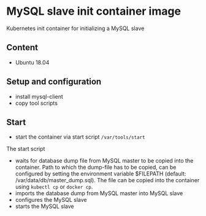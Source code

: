 # MySQL slave init container image

Kubernetes init container for initializing a MySQL slave

## Content

* Ubuntu 18.04

## Setup and configuration

* install mysql-client
* copy tool scripts

## Start

* start the container via start script `/var/tools/start`

The start script

* waits for database dump file from MySQL master to be copied into the container.
Path to which the dump-file has to be copied, can be configured by setting the
environment variable $FILEPATH (default: /var/data/db/master_dump.sql).
The file can be copied into the container using `kubectl cp` or `docker cp`.
* imports the database dump from MySQL master into MySQL slave
* configures the MySQL slave
* starts the MySQL slave